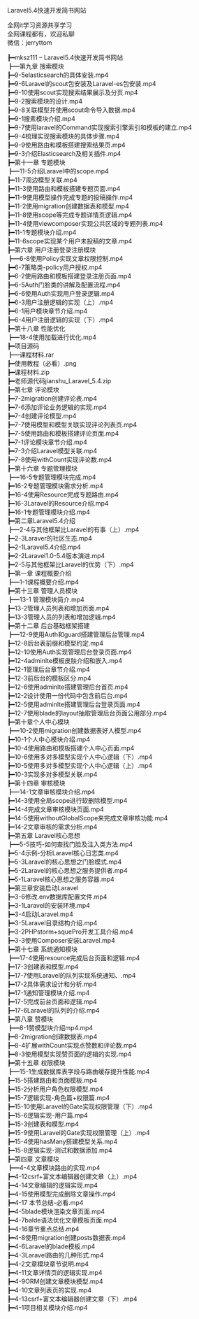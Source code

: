 Laravel5.4快速开发简书网站

全网it学习资源共享学习<br>全网课程都有，欢迎私聊<br>微信：jerryttom<br>

┣━mksz111 – Laravel5.4快速开发简书网站<br> ┣━第九章 搜索模块<br> ┣━9-5elasticsearch的具体安装.mp4<br> ┣━9-6Laravel的scout包安装及Laravel-es包安装.mp4<br> ┣━9-10使用scout实现搜索结果展示及分页.mp4<br> ┣━9-2搜索模块的设计.mp4<br> ┣━9-8关联模型并使用scout命令导入数据.mp4<br> ┣━9-1搜素模块介绍.mp4<br> ┣━9-7使用laravel的Command实现搜索引擎索引和模板的建立.mp4<br> ┣━9-4梳理实现搜索模块的具体步骤.mp4<br> ┣━9-9使用路由和模板搭建搜索结果页.mp4<br> ┣━9-3介绍Elasticsearch及相关插件.mp4<br> ┣━第十一章 专题模块<br> ┣━11-5介绍Laravel中的scope.mp4<br> ┣━11-7周边模型关联.mp4<br> ┣━11-3使用路由和模板搭建专题页面.mp4<br> ┣━11-9使用模型操作完成专题的投稿操作.mp4<br> ┣━11-2使用migration创建数据表和模型.mp4<br> ┣━11-8使用scope等完成专题详情页逻辑.mp4<br> ┣━11-4使用viewcomposer实现公共区域的专题列表.mp4<br> ┣━11-1专题模块介绍.mp4<br> ┣━11-6scope实现某个用户未投稿的文章.mp4<br> ┣━第六章 用户注册登录注册模块<br> ┣━6-8使用Policy实现文章权限控制.mp4<br> ┣━6-7策略类-policy用户授权.mp4<br> ┣━6-2使用路由和模板搭建登录注册页面.mp4<br> ┣━6-5Auth门脸类的讲解及配置流程.mp4<br> ┣━6-6使用Auth实现用户登录逻辑.mp4<br> ┣━6-3用户注册逻辑的实现（上）.mp4<br> ┣━6-1用户模块章节介绍.mp4<br> ┣━6-4用户注册逻辑的实现（下）.mp4<br> ┣━第十八章 性能优化<br> ┣━18-4使用加载进行优化.mp4<br> ┣━项目源码<br> ┣━课程材料.rar<br> ┣━使用教程（必看）.png<br> ┣━课程材料.zip<br> ┣━老师源代码jianshu_Laravel_5.4.zip<br> ┣━第七章 评论模块<br> ┣━7-2migration创建评论表.mp4<br> ┣━7-6添加评论业务逻辑的实现.mp4<br> ┣━7-4创建评论模型.mp4<br> ┣━7-7使用模型和模型关联实现评论列表页.mp4<br> ┣━7-5使用路由和模板搭建评论页面.mp4<br> ┣━7-1评论模块章节介绍.mp4<br> ┣━7-3介绍Laravel模型关联.mp4<br> ┣━7-8使用withCount实现评论数.mp4<br> ┣━第十六章 专题管理模块<br> ┣━16-5专题管理模块完成.mp4<br> ┣━16-2专题管理模块需求分析.mp4<br> ┣━16-4使用Resource完成专题路由.mp4<br> ┣━16-3Laravel的Resource介绍.mp4<br> ┣━16-1专题管理模块介绍.mp4<br> ┣━第二章Laravel5.4介绍<br> ┣━2-4与其他框架比Laravel的有事（上）.mp4<br> ┣━2-3Laraver的社区生态.mp4<br> ┣━2-1Laravel5.4介绍.mp4<br> ┣━2-2Laravel1.0-5.4版本演进.mp4<br> ┣━2-5与其他框架比Laravel的优势（下）.mp4<br> ┣━第一章 课程概要介绍<br> ┣━1-1课程概要介绍.mp4<br> ┣━第十三章 管理人员模块<br> ┣━13-1 管理模块简介.mp4<br> ┣━13-2管理人员列表和增加页面.mp4<br> ┣━13-3管理人员的列表和增加逻辑.mp4<br> ┣━第十二章 后台基础框架搭建<br> ┣━12-9使用Auth和guard搭建管理后台管理.mp4<br> ┣━12-8后台表前缀和模型约定.mp4<br> ┣━12-10使用Auth实现管理后台登录页面.mp4<br> ┣━12-4adminlte模板皮肤介绍和嵌入.mp4<br> ┣━12-1管理后台章节介绍.mp4<br> ┣━12-3前后台的模板区分.mp4<br> ┣━12-6使用adminlte搭建管理后台首页.mp4<br> ┣━12-2设计使用一份代码中包含前后台.mp4<br> ┣━12-5使用adminlte搭建管理后台登录页面.mp4<br> ┣━12-7使用blade的layout抽取管理后台页面公用部分.mp4<br> ┣━第十章个人中心模块<br> ┣━10-2使用migration创建数据表好人模型.mp4<br> ┣━10-1个人中心模块介绍.mp4<br> ┣━10-4使用路由和模板搭建个人中心页面.mp4<br> ┣━10-6使用多对多模型实现个人中心逻辑（下）.mp4<br> ┣━10-5使用多对多模型实现个人中心逻辑（上）.mp4<br> ┣━10-3实现多对多模型关联.mp4<br> ┣━第十四章 审核模块<br> ┣━14-1文章审核模块介绍.mp4<br> ┣━14-3使用全局scope进行软删除模型.mp4<br> ┣━14-4完成文章审核模块页面.mp4<br> ┣━14-5使用withoutGlobalScope来完成文章审核功能.mp4<br> ┣━14-2文章审核的需求分析.mp4<br> ┣━第五章 Laravel核心思想<br> ┣━5-5技巧-如何查找门脸及注入类方法.mp4<br> ┣━5-4示例-分析Laravel核心日志类.mp4<br> ┣━5-3Laravel的核心思想之门脸模式.mp4<br> ┣━5-2Laravel的核心思想之服务提供者.mp4<br> ┣━5-1Laravel核心思想之服务容器.mp4<br> ┣━第三章安装启动Laravel<br> ┣━3-6修改.env数据库配置文件.mp4<br> ┣━3-1Laravel的安装环境.mp4<br> ┣━3-4启动Laravel.mp4<br> ┣━3-5Laravel目录结构介绍.mp4<br> ┣━3-2PHPstorm+squePro开发工具介绍.mp4<br> ┣━3-3使用Composer安装Laravel.mp4<br> ┣━第十七章 系统通知模块<br> ┣━17-4使用resource完成后台页面和逻辑.mp4<br> ┣━17-3创建表和模型.mp4<br> ┣━17-7使用Laravel的队列实现系统通知、.mp4<br> ┣━17-2具体需求设计和分析.mp4<br> ┣━17-1通知管理模块介绍.mp4<br> ┣━17-5完成前台页面和逻辑.mp4<br> ┣━17-6Laravel的队列的介绍.mp4<br> ┣━第八章 赞模块<br> ┣━8-1赞模型块介绍mp4.mp4<br> ┣━8-2migration创建数据表.mp4<br> ┣━8-4扩展withCount实现点赞数和评论数.mp4<br> ┣━8-3使用模型实现赞页面的逻辑的实现.mp4<br> ┣━第十五章 权限模块<br> ┣━15-1生成数据库表字段与路由缓存提升性能.mp4<br> ┣━15-5搭建路由和页面模板.mp4<br> ┣━15-2分析用户角色权限模型.mp4<br> ┣━15-7逻辑实现-角色篇+权限篇.mp4<br> ┣━15-10使用Laravel的Gate实现权限管理（下）.mp4<br> ┣━15-6逻辑实现-用户篇.mp4<br> ┣━15-3创建表和模型.mp4<br> ┣━15-9使用Laravel的Gate实现权限管理（上）.mp4<br> ┣━15-4使用hasMany搭建模型关系.mp4<br> ┣━15-8逻辑实现-测试和数据添加.mp4<br> ┣━第四章 文章模块<br> ┣━4-4文章模块路由的实现.mp4<br> ┣━4-12csrf+富文本编辑器创建文章（上）.mp4<br> ┣━4-14文章编辑的逻辑实现.mp4<br> ┣━4-15使用模型完成删除文章操作.mp4<br> ┣━4-17 本节总结-必看.mp4<br> ┣━4-5blade模块渲染文章页面.mp4<br> ┣━4-7balde语法优化文章模板页面.mp4<br> ┣━4-16章节重点总结.mp4<br> ┣━4-8使用migration创建posts数据表.mp4<br> ┣━4-6Laravel的blade模板.mp4<br> ┣━4-3Laravel路由的几种形式.mp4<br> ┣━4-2文章模块章节说明.mp4<br> ┣━4-11文章详情页的逻辑实现.mp4<br> ┣━4-9ORM创建文章模块模型.mp4<br> ┣━4-10文章列表页的实现.mp4<br> ┣━4-13csrf+富文本编辑器创建文章（下）.mp4<br> ┣━4-1项目相关模块介绍.mp4